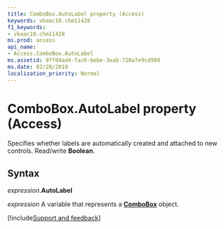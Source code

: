 ```yaml
---
title: ComboBox.AutoLabel property (Access)
keywords: vbaac10.chm11428
f1_keywords:
- vbaac10.chm11428
ms.prod: access
api_name:
- Access.ComboBox.AutoLabel
ms.assetid: 97f04ad4-fac6-bebe-3eab-720a7e9cd999
ms.date: 02/28/2019
localization_priority: Normal
---
```



# ComboBox.AutoLabel property (Access)

Specifies whether labels are automatically created and attached to new controls. Read/write **Boolean**.


## Syntax

_expression_.**AutoLabel**

_expression_ A variable that represents a **[ComboBox](Access.ComboBox.md)** object.




[!include[Support and feedback](~/includes/feedback-boilerplate.md)]